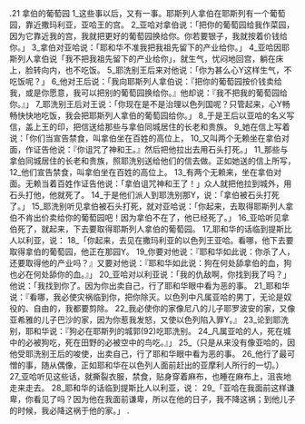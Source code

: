 .21 
拿伯的葡萄园 
1_这些事以后，又有一事。耶斯列人拿伯在耶斯列有一个葡萄园，靠近撒玛利亚，亚哈王的宫。 2_亚哈对拿伯说：「把你的葡萄园给我作菜园，因为它靠近我的宫，我就把更好的葡萄园换给你。你若要银子，我就按着价钱给你。」 3_拿伯对亚哈说：「耶和华不准我把我祖先留下的产业给你。」 4_亚哈因耶斯列人拿伯说「我不把我祖先留下的产业给你」，就生气，忧闷地回宫，躺在床上，脸转向内，也不吃饭。 
5_耶洗别王后来对他说：「你为甚么心Y这样生气，不吃饭呢？」 6_他对王后说：「我向耶斯列人拿伯说：『把你的葡萄园按价钱卖给我，或是你愿意，我可以把别的葡萄园换给你。』他却说：『我不把我的葡萄园给你。』」 7_耶洗别王后对王说：「你现在是不是治理以色列国呢？只管起来，心Y畅畅快快地吃饭，我会把耶斯列人拿伯的葡萄园给你。」 
8_于是王后以亚哈的名义写信，盖上王的印，把信送给那些与拿伯同城居住的长老和贵族。 9_她在信上写着说：「你们当宣告禁食，叫拿伯坐在百姓的高位上， 10_又叫两个无赖坐在拿伯对面，作证告他说：『你诅咒了神和王。』然后把他拉出去用石头打死。」 11_那些与拿伯同城居住的长老和贵族，照耶洗别送给他们的信去做。正如她送的信上所写， 12_他们宣告禁食，叫拿伯坐在百姓的高位上。 13_有两个无赖来，坐在拿伯对面。无赖当着百姓作证告他说：「拿伯诅咒神和王了！」众人就把他拉到城外，用石头打他，他就死了。 14_于是他们派人到耶洗别那Y，说：「拿伯被石头打死了。」 
15_耶洗别听见拿伯被石头打死，就对亚哈说：「你起来，去取得耶斯列人拿伯不肯出价卖给你的葡萄园吧！因为拿伯不在了，他已经死了。」 16_亚哈听见拿伯死了，就起来，下去要取得耶斯列人拿伯的葡萄园。 
17_耶和华的话临到提斯比人以利亚，说： 18_「你起来，去见在撒玛利亚的以色列王亚哈。看哪，他下去要取得拿伯的葡萄园，他正在那园Y。 19_你要对他说：『耶和华如此说：你杀了人，还要取得他的产业吗？』又要对他说：『耶和华如此说：狗在何处舔拿伯的血，狗也必在何处舔你的血。』」 
20_亚哈对以利亚说：「我的仇敌啊，你找到我了吗？」他说：「我找到你了。因为你出卖自己，行了耶和华眼中看为恶的事。 21_耶和华说：『看哪，我必使灾祸临到你，把你除灭。以色列中凡属亚哈的男丁，无论是奴役的、自由的，我都要剪除。 22_我必使你的家像尼八的儿子耶罗波安的家，又像亚希雅的儿子巴沙的家，因为你惹我发怒，又使以色列陷入罪Y。』 23_论到耶洗别，耶和华说：『狗必在耶斯列的城郭(92)吃耶洗别。 24_凡属亚哈的人，死在城中的必被狗吃，死在田野的必被空中的鸟吃。』」 
 25_（只是从来没有像亚哈的，因他受耶洗别王后的唆使，出卖自己，行了耶和华眼中看为恶的事。 26_他行了最可憎的事，随从偶像，正如耶和华在以色列人面前赶出的亚摩利人所行的一切。） 
27_亚哈听见这些话，就撕裂衣服，禁食，贴身穿着麻布，也睡在麻布上，沮丧地走来走去。 28_耶和华的话临到提斯比人以利亚，说： 29_「亚哈在我面前这样谦卑，你看见了吗？因为他在我面前谦卑，所以在他的日子，我不降这祸；到他儿子的时候，我必降这祸于他的家。」 
 .